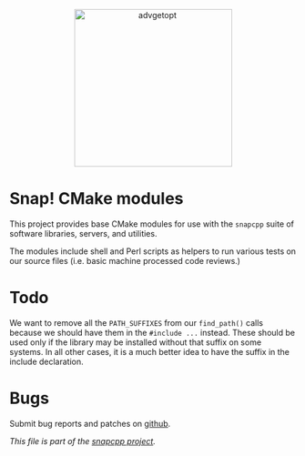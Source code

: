 
<p align="center">
<img alt="advgetopt" title="CMake Module Extensions to Build Snap! C++."
src="https://snapwebsites.org/sites/snapwebsites.org/files/images/cmake_logo_slider.png" width="277" height="277"/>
</p>

# Snap! CMake modules

This project provides base CMake modules for use with the `snapcpp` suite of
software libraries, servers, and utilities.

The modules include shell and Perl scripts as helpers to run various tests
on our source files (i.e. basic machine processed code reviews.)


# Todo

We want to remove all the `PATH_SUFFIXES` from our `find_path()` calls
because we should have them in the `#include ...` instead. These
should be used only if the library may be installed without that
suffix on some systems. In all other cases, it is a much better idea
to have the suffix in the include declaration.


# Bugs

Submit bug reports and patches on
[github](https://github.com/m2osw/snapcmakemodules/issues).


_This file is part of the [snapcpp project](https://snapwebsites.org/)._
